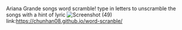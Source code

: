 Ariana Grande songs word scramble! 
type in letters to unscramble the songs with a hint of lyric
![Screenshot (49)](https://github.com/user-attachments/assets/8a227092-f1bc-49b0-a9eb-dec871a787d7)
link:https://chunhan08.github.io/word-scranble/
